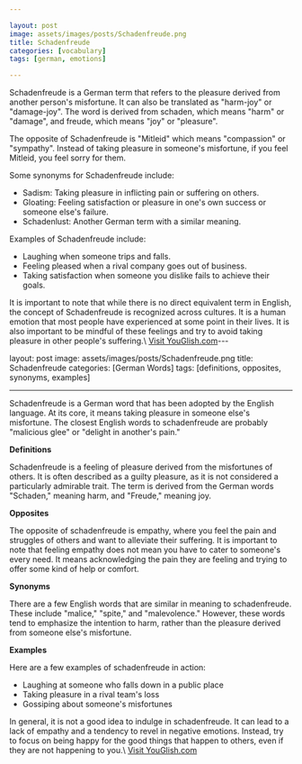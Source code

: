 ```yaml
---

layout: post
image: assets/images/posts/Schadenfreude.png
title: Schadenfreude
categories: [vocabulary]
tags: [german, emotions]

---
```


Schadenfreude is a German term that refers to the pleasure derived from another person's misfortune. It can also be translated as "harm-joy" or "damage-joy". The word is derived from schaden, which means "harm" or "damage", and freude, which means "joy" or "pleasure".

The opposite of Schadenfreude is "Mitleid" which means "compassion" or "sympathy". Instead of taking pleasure in someone's misfortune, if you feel Mitleid, you feel sorry for them.

Some synonyms for Schadenfreude include:

- Sadism: Taking pleasure in inflicting pain or suffering on others.
- Gloating: Feeling satisfaction or pleasure in one's own success or someone else's failure.
- Schadenlust: Another German term with a similar meaning.

Examples of Schadenfreude include:

- Laughing when someone trips and falls.
- Feeling pleased when a rival company goes out of business.
- Taking satisfaction when someone you dislike fails to achieve their goals. 

It is important to note that while there is no direct equivalent term in English, the concept of Schadenfreude is recognized across cultures. It is a human emotion that most people have experienced at some point in their lives. It is also important to be mindful of these feelings and try to avoid taking pleasure in other people's suffering.\ <a id="yg-widget-0" class="youglish-widget" data-query="Schadenfreude" data-lang="german" data-components="8412" data-auto-start="0" data-bkg-color="theme_light" data-title="How%20to%20pronounce%20Schadenfreude%20in%20German"  rel="nofollow" href="https://youglish.com">Visit YouGlish.com</a><script async src="https://youglish.com/public/emb/widget.js" charset="utf-8"></script>---

layout: post
image: assets/images/posts/Schadenfreude.png
title: Schadenfreude
categories: [German Words]
tags: [definitions, opposites, synonyms, examples]

---

Schadenfreude is a German word that has been adopted by the English language. At its core, it means taking pleasure in someone else's misfortune. The closest English words to schadenfreude are probably "malicious glee" or "delight in another's pain."

**Definitions**

Schadenfreude is a feeling of pleasure derived from the misfortunes of others. It is often described as a guilty pleasure, as it is not considered a particularly admirable trait. The term is derived from the German words "Schaden," meaning harm, and "Freude," meaning joy.

**Opposites**

The opposite of schadenfreude is empathy, where you feel the pain and struggles of others and want to alleviate their suffering. It is important to note that feeling empathy does not mean you have to cater to someone's every need. It means acknowledging the pain they are feeling and trying to offer some kind of help or comfort.

**Synonyms**

There are a few English words that are similar in meaning to schadenfreude. These include "malice," "spite," and "malevolence." However, these words tend to emphasize the intention to harm, rather than the pleasure derived from someone else's misfortune.

**Examples**

Here are a few examples of schadenfreude in action:

- Laughing at someone who falls down in a public place
- Taking pleasure in a rival team's loss
- Gossiping about someone's misfortunes

In general, it is not a good idea to indulge in schadenfreude. It can lead to a lack of empathy and a tendency to revel in negative emotions. Instead, try to focus on being happy for the good things that happen to others, even if they are not happening to you.\ <a id="yg-widget-0" class="youglish-widget" data-query="Schadenfreude" data-lang="german" data-components="8412" data-auto-start="0" data-bkg-color="theme_light" data-title="How%20to%20pronounce%20Schadenfreude%20in%20German"  rel="nofollow" href="https://youglish.com">Visit YouGlish.com</a><script async src="https://youglish.com/public/emb/widget.js" charset="utf-8"></script>